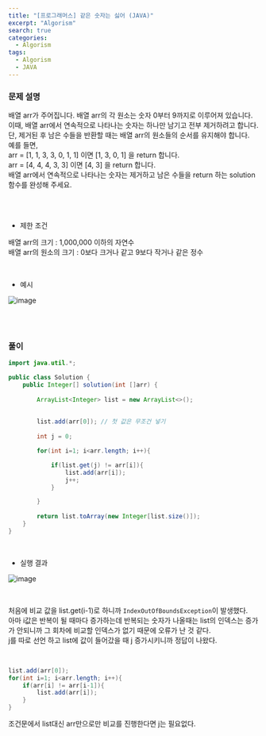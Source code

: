 ```yaml
---
title: "[프로그래머스] 같은 숫자는 싫어 (JAVA)"
excerpt: "Algorism"
search: true
categories: 
  - Algorism
tags: 
  - Algorism
  - JAVA
---
```



### 문제 설명
배열 arr가 주어집니다. 배열 arr의 각 원소는 숫자 0부터 9까지로 이루어져 있습니다.<br> 이때, 배열 arr에서 연속적으로 나타나는 숫자는 하나만 남기고 전부 제거하려고 합니다.<br> 단, 제거된 후 남은 수들을 반환할 때는 배열 arr의 원소들의 순서를 유지해야 합니다.<br> 예를 들면,<br>
arr = [1, 1, 3, 3, 0, 1, 1] 이면 [1, 3, 0, 1] 을 return 합니다.<br>
arr = [4, 4, 4, 3, 3] 이면 [4, 3] 을 return 합니다.<br>
배열 arr에서 연속적으로 나타나는 숫자는 제거하고 남은 수들을 return 하는 solution 함수를 완성해 주세요.<br>

<br><br>

- 제한 조건 

배열 arr의 크기 : 1,000,000 이하의 자연수<br>
배열 arr의 원소의 크기 : 0보다 크거나 같고 9보다 작거나 같은 정수<br>



<br>

- 예시 

![image](https://user-images.githubusercontent.com/73421820/121535331-06c01700-ca3d-11eb-86ef-adc301e770da.png)<br>





<br><br>


### 풀이



```java
import java.util.*;

public class Solution {
    public Integer[] solution(int []arr) {
        
        ArrayList<Integer> list = new ArrayList<>();
        
        
        list.add(arr[0]); // 첫 값은 무조건 넣기
        
        int j = 0;

        for(int i=1; i<arr.length; i++){

            if(list.get(j) != arr[i]){
                list.add(arr[i]);
                j++;
            }

        }
        
        return list.toArray(new Integer[list.size()]);
    }
}
```

<br>

- 실행 결과

![image](https://user-images.githubusercontent.com/73421820/121535615-4850c200-ca3d-11eb-9caa-93b7633a75bc.png)

<br>

처음에 비교 값을 list.get(i-1)로 하니까 `IndexOutOfBoundsException`이 발생했다.<br>
아마 i값은 반복이 될 때마다 증가하는데 반복되는 숫자가 나올때는 list의 인덱스는 증가가 안되니까 그 회차에 비교할 인덱스가 없기 때문에 오류가 난 것 같다.<br>
j를 따로 선언 하고 list에 값이 들어갔을 때 j 증가시키니까 정답이 나왔다.<br>

<br>

```java
list.add(arr[0]);
for(int i=1; i<arr.length; i++){
    if(arr[i] != arr[i-1]){
        list.add(arr[i]);
    }
}
```

조건문에서 list대신 arr만으로만 비교를 진행한다면 j는 필요없다.<br>


<br><br>
